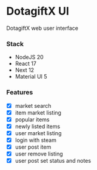 # DotagiftX UI

DotagiftX web user interface

### Stack

- NodeJS 20
- React 17
- Next 12
- Material UI 5

### Features

- [x] market search
- [x] item market listing
- [x] popular items
- [x] newly listed items
- [x] user market listing
- [x] login with steam
- [x] user post item
- [x] user remove listing
- [x] user post set status and notes
